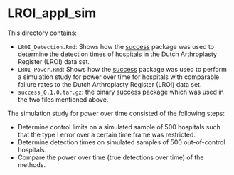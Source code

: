 # LROI_appl_sim

This directory contains:

- `LROI_Detection.Rmd`: Shows how the [success](https://github.com/d-gomon/success) package was used to determine the detection times of hospitals in the Dutch Arthroplasty Register (LROI) data set.
- `LROI_Power.Rmd`: Shows how the [success](https://github.com/d-gomon/success) package was used to perform a simulation study for power over time for hospitals with comparable failure rates to the Dutch Arthroplasty Register (LROI) data set.
- `success_0.1.0.tar.gz`: the binary [success](https://github.com/d-gomon/success) package which was used in the two files mentioned above.

The simulation study for power over time consisted of the following steps:

- Determine control limits on a simulated sample of $500$ hospitals such that the type I error over a certain time frame was restricted.
- Determine detection times on simulated samples of $500$ out-of-control hospitals.
- Compare the power over time (true detections over time) of the methods.

